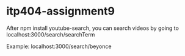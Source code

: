 # itp404-assignment9

After npm install youtube-search, you can search videos by going to localhost:3000/search/searchTerm

Example: localhost:3000/search/beyonce

